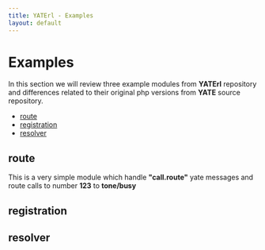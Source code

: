 ```yaml
---
title: YATErl - Examples
layout: default
---
```


Examples
========

In this section we will review three example modules from **YATErl** repository and
differences related to their original php versions from **YATE** source repository.

* [route](#route)
* [registration](#registration)
* [resolver](#resolver)

route
-----

This is a very simple module which handle **"call.route"** yate messages and route
calls to number **123** to **tone/busy**


registration
------------

resolver
--------
